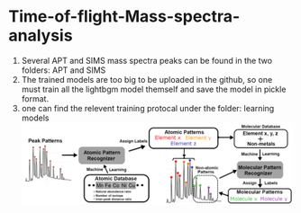 # Time-of-flight-Mass-spectra-analysis
1. Several APT and SIMS mass spectra peaks can be found in the  two folders: APT and SIMS
2. The  trained models are too big to be uploaded in the github, so one must train all the lightbgm model themself and  save the model in pickle format.
3. one can find the relevent training protocal under the folder: learning models
![alt text](https://github.com/DeepHeisenberg/Time-of-flight-Mass-spectra-analysis/blob/master/Flowchart.png)




